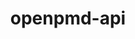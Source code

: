 ---
title: "openpmd-api"
layout: cache
categories: [package, develop]
meta: {"compilers": ["cce@=18.0.0", "gcc@=10.3.0", "gcc@=11.1.0", "gcc@=11.4.0", "gcc@=9.4.0", "oneapi@=2024.2.1"], "num_specs": 91, "num_specs_by_stack": {"data-vis-sdk": 8, "e4s": 16, "e4s-cray-rhel": 7, "e4s-cray-sles": 2, "e4s-neoverse-v2": 12, "e4s-neoverse_v1": 9, "e4s-oneapi": 18, "e4s-power": 4, "e4s-rocm-external": 7, "root": 91}, "oss": ["rhel8", "sle_hpc15", "ubuntu20.04", "ubuntu22.04"], "platforms": ["linux"], "stacks": ["data-vis-sdk", "e4s", "e4s-cray-rhel", "e4s-cray-sles", "e4s-neoverse-v2", "e4s-neoverse_v1", "e4s-oneapi", "e4s-power", "e4s-rocm-external", "root"], "targets": ["neoverse_v1", "neoverse_v2", "ppc64le", "x86_64_v3", "x86_64_v4"], "versions": ["0.16.0", "0.16.1"]}
spec_details: [{"compiler": "gcc@=11.4.0", "hash": "2n25cdkt7bvtki3mam434ax2vbamagst", "os": "ubuntu22.04", "platform": "linux", "size": "-", "stacks": ["e4s-neoverse_v1", "root"], "target": "neoverse_v1", "variants": ["+adios2", "build_system=cmake", "build_type=Release", "generator=make", "+hdf5", "~ipo", "+mpi", "patches=e49fe79", "+python", "+shared"], "versions": ["0.16.0"]}, {"compiler": "cce@=18.0.0", "hash": "3bwm3uqsntz4vvhmcr7x2w5ffrgkhibl", "os": "rhel8", "platform": "linux", "size": "-", "stacks": ["e4s-cray-rhel", "root"], "target": "x86_64_v3", "variants": ["+adios2", "build_system=cmake", "build_type=Release", "generator=make", "+hdf5", "~ipo", "+mpi", "~python", "+shared"], "versions": ["0.16.1"]}, {"compiler": "gcc@=11.4.0", "hash": "3tkxtg6aw2d4q4fdkmquedpvgiapy3bh", "os": "ubuntu22.04", "platform": "linux", "size": "-", "stacks": ["e4s", "root"], "target": "x86_64_v3", "variants": ["+adios2", "build_system=cmake", "build_type=Release", "generator=make", "+hdf5", "~ipo", "+mpi", "+python", "+shared"], "versions": ["0.16.1"]}, {"compiler": "gcc@=11.1.0", "hash": "4rubochsxmdrveu6kxh7yetqpnrb6jxt", "os": "ubuntu20.04", "platform": "linux", "size": "-", "stacks": ["data-vis-sdk", "root"], "target": "x86_64_v3", "variants": ["+adios2", "build_system=cmake", "build_type=Release", "generator=make", "+hdf5", "~ipo", "+mpi", "+python", "+shared"], "versions": ["0.16.1"]}, {"compiler": "gcc@=11.4.0", "hash": "4wow6dm3sjfzdzmdjmizkhth2cd27lq5", "os": "ubuntu22.04", "platform": "linux", "size": "-", "stacks": ["e4s", "root"], "target": "x86_64_v3", "variants": ["+adios2", "build_system=cmake", "build_type=Release", "generator=make", "+hdf5", "~ipo", "+mpi", "~python", "+shared"], "versions": ["0.16.1"]}, {"compiler": "gcc@=11.4.0", "hash": "4ykvxgcb2p44mi3x2b55nj6zsal6ckq2", "os": "ubuntu22.04", "platform": "linux", "size": "-", "stacks": ["e4s", "root"], "target": "x86_64_v3", "variants": ["+adios2", "build_system=cmake", "build_type=Release", "generator=make", "+hdf5", "~ipo", "+mpi", "~python", "+shared"], "versions": ["0.16.1"]}, {"compiler": "gcc@=11.1.0", "hash": "5c7t6dqhohpoiuize7q5gfbwv57tt2z7", "os": "ubuntu20.04", "platform": "linux", "size": "-", "stacks": ["data-vis-sdk", "root"], "target": "x86_64_v3", "variants": ["+adios2", "build_system=cmake", "build_type=Release", "generator=make", "+hdf5", "~ipo", "+mpi", "+python", "+shared"], "versions": ["0.16.1"]}, {"compiler": "gcc@=11.4.0", "hash": "5n7im2tso4qhb3xs2wbexnwzu4ggic3h", "os": "ubuntu22.04", "platform": "linux", "size": "-", "stacks": ["e4s-rocm-external", "root"], "target": "x86_64_v3", "variants": ["+adios2", "build_system=cmake", "build_type=Release", "generator=make", "+hdf5", "~ipo", "+mpi", "+python", "+shared"], "versions": ["0.16.1"]}, {"compiler": "gcc@=11.4.0", "hash": "5qecb6mumkwp7p5cpe4fetw4ifiwin43", "os": "ubuntu22.04", "platform": "linux", "size": "-", "stacks": ["e4s", "root"], "target": "x86_64_v3", "variants": ["+adios2", "build_system=cmake", "build_type=Release", "generator=make", "+hdf5", "~ipo", "+mpi", "~python", "+shared"], "versions": ["0.16.1"]}, {"compiler": "gcc@=9.4.0", "hash": "5y2vbamf7unrng46y52vmdkz5ed3d4ym", "os": "ubuntu20.04", "platform": "linux", "size": "-", "stacks": ["e4s-power", "root"], "target": "ppc64le", "variants": ["+adios2", "build_system=cmake", "build_type=Release", "generator=make", "+hdf5", "~ipo", "+mpi", "~python", "+shared"], "versions": ["0.16.1"]}, {"compiler": "gcc@=11.4.0", "hash": "7i5ecpmxamqvz3qkvinqym6wrj7xbnjv", "os": "ubuntu22.04", "platform": "linux", "size": "-", "stacks": ["e4s-neoverse_v1", "root"], "target": "neoverse_v1", "variants": ["+adios2", "build_system=cmake", "build_type=Release", "generator=make", "+hdf5", "~ipo", "+mpi", "patches=e49fe79", "~python", "+shared"], "versions": ["0.16.0"]}, {"compiler": "gcc@=10.3.0", "hash": "7kl3whxs2m5fnrbn6e2jdcvlbrs2iqzj", "os": "sle_hpc15", "platform": "linux", "size": "-", "stacks": ["e4s-cray-sles", "root"], "target": "x86_64_v4", "variants": ["+adios2", "build_system=cmake", "build_type=Release", "generator=make", "+hdf5", "~ipo", "+mpi", "patches=e49fe79", "~python", "+shared"], "versions": ["0.16.0"]}, {"compiler": "cce@=18.0.0", "hash": "7qs67swkybqwitvfjkutdeqliqkxqsfm", "os": "rhel8", "platform": "linux", "size": "-", "stacks": ["e4s-cray-rhel", "root"], "target": "x86_64_v3", "variants": ["+adios2", "build_system=cmake", "build_type=Release", "generator=make", "+hdf5", "~ipo", "+mpi", "~python", "+shared"], "versions": ["0.16.1"]}, {"compiler": "oneapi@=2024.2.1", "hash": "7xq62ra6wgel7h5mwu5exdhlmykxfgob", "os": "ubuntu22.04", "platform": "linux", "size": "-", "stacks": ["e4s-oneapi", "root"], "target": "x86_64_v3", "variants": ["+adios2", "build_system=cmake", "build_type=Release", "generator=make", "+hdf5", "~ipo", "+mpi", "+python", "+shared"], "versions": ["0.16.1"]}, {"compiler": "gcc@=11.4.0", "hash": "biznnrazkahtpams5knp4kxovbpmwqrv", "os": "ubuntu22.04", "platform": "linux", "size": "-", "stacks": ["e4s", "root"], "target": "x86_64_v3", "variants": ["+adios2", "build_system=cmake", "build_type=Release", "generator=make", "+hdf5", "~ipo", "+mpi", "~python", "+shared"], "versions": ["0.16.1"]}, {"compiler": "gcc@=11.4.0", "hash": "bjeq3krmfparjx2pgatgzgdjvarfhaaz", "os": "ubuntu22.04", "platform": "linux", "size": "-", "stacks": ["e4s-rocm-external", "root"], "target": "x86_64_v3", "variants": ["+adios2", "build_system=cmake", "build_type=Release", "generator=make", "+hdf5", "~ipo", "+mpi", "+python", "+shared"], "versions": ["0.16.1"]}, {"compiler": "gcc@=11.4.0", "hash": "bkcwq6yla7o6ypkr77s2qfmmk2o5haox", "os": "ubuntu22.04", "platform": "linux", "size": "-", "stacks": ["e4s", "root"], "target": "x86_64_v3", "variants": ["+adios2", "build_system=cmake", "build_type=Release", "generator=make", "+hdf5", "~ipo", "+mpi", "+python", "+shared"], "versions": ["0.16.1"]}, {"compiler": "gcc@=11.4.0", "hash": "ctb4icdq3d6dzyi2iqlyvpgiiqyrfvt3", "os": "ubuntu22.04", "platform": "linux", "size": "-", "stacks": ["e4s-neoverse-v2", "root"], "target": "neoverse_v2", "variants": ["+adios2", "build_system=cmake", "build_type=Release", "generator=make", "+hdf5", "~ipo", "+mpi", "~python", "+shared"], "versions": ["0.16.1"]}, {"compiler": "gcc@=11.4.0", "hash": "cwxtzhd4wjo3gnsukq3x2jcsr6zduvnm", "os": "ubuntu22.04", "platform": "linux", "size": "-", "stacks": ["e4s-neoverse_v1", "root"], "target": "neoverse_v1", "variants": ["+adios2", "build_system=cmake", "build_type=Release", "generator=make", "+hdf5", "~ipo", "+mpi", "patches=e49fe79", "~python", "+shared"], "versions": ["0.16.0"]}, {"compiler": "gcc@=9.4.0", "hash": "d7mjg5qoe6pdzp6sdnuudyf2ol2lj4ir", "os": "ubuntu20.04", "platform": "linux", "size": "-", "stacks": ["e4s-power", "root"], "target": "ppc64le", "variants": ["+adios2", "build_system=cmake", "build_type=Release", "generator=make", "+hdf5", "~ipo", "+mpi", "~python", "+shared"], "versions": ["0.16.1"]}, {"compiler": "gcc@=11.4.0", "hash": "davpattiekl2dql4lestuqolkihv5dw5", "os": "ubuntu22.04", "platform": "linux", "size": "-", "stacks": ["e4s-neoverse_v1", "root"], "target": "neoverse_v1", "variants": ["+adios2", "build_system=cmake", "build_type=Release", "generator=make", "+hdf5", "~ipo", "+mpi", "patches=e49fe79", "+python", "+shared"], "versions": ["0.16.0"]}, {"compiler": "gcc@=11.1.0", "hash": "dx25u3b7x4yo2xnthriikjj2w5vggrmx", "os": "ubuntu20.04", "platform": "linux", "size": "-", "stacks": ["data-vis-sdk", "root"], "target": "x86_64_v3", "variants": ["+adios2", "build_system=cmake", "build_type=Release", "generator=make", "+hdf5", "~ipo", "+mpi", "+python", "+shared"], "versions": ["0.16.1"]}, {"compiler": "gcc@=11.1.0", "hash": "ehqwtdz6yuq7vfwmpcvoxyvottdfrrts", "os": "ubuntu20.04", "platform": "linux", "size": "-", "stacks": ["data-vis-sdk", "root"], "target": "x86_64_v3", "variants": ["+adios2", "build_system=cmake", "build_type=Release", "generator=make", "+hdf5", "~ipo", "+mpi", "+python", "+shared"], "versions": ["0.16.1"]}, {"compiler": "oneapi@=2024.2.1", "hash": "el24sfwnofyictmnqmzjtywjyxfvl4x2", "os": "ubuntu22.04", "platform": "linux", "size": "-", "stacks": ["e4s-oneapi", "root"], "target": "x86_64_v3", "variants": ["+adios2", "build_system=cmake", "build_type=Release", "generator=make", "+hdf5", "~ipo", "+mpi", "+python", "+shared"], "versions": ["0.16.1"]}, {"compiler": "oneapi@=2024.2.1", "hash": "eoxcr3uaogsjtyruoiw2xwith6zoweer", "os": "ubuntu22.04", "platform": "linux", "size": "-", "stacks": ["root"], "target": "x86_64_v3", "variants": ["+adios2", "build_system=cmake", "build_type=Release", "generator=make", "+hdf5", "~ipo", "+mpi", "+python", "+shared"], "versions": ["0.16.1"]}, {"compiler": "gcc@=11.4.0", "hash": "ewxibncpjrbn52uug7oanphskety5oy4", "os": "ubuntu22.04", "platform": "linux", "size": "-", "stacks": ["root"], "target": "x86_64_v3", "variants": ["+adios2", "build_system=cmake", "build_type=Release", "generator=make", "+hdf5", "~ipo", "+mpi", "~python", "+shared"], "versions": ["0.16.1"]}, {"compiler": "gcc@=11.4.0", "hash": "f474xheeotbex7wqfuawdkhduomzykqp", "os": "ubuntu22.04", "platform": "linux", "size": "-", "stacks": ["e4s", "root"], "target": "x86_64_v3", "variants": ["+adios2", "build_system=cmake", "build_type=Release", "generator=make", "+hdf5", "~ipo", "+mpi", "+python", "+shared"], "versions": ["0.16.1"]}, {"compiler": "cce@=18.0.0", "hash": "f56skbvykutr6zlmcgzepsy4zntkuvzr", "os": "rhel8", "platform": "linux", "size": "-", "stacks": ["root"], "target": "x86_64_v3", "variants": ["+adios2", "build_system=cmake", "build_type=Release", "generator=make", "+hdf5", "~ipo", "+mpi", "~python", "+shared"], "versions": ["0.16.1"]}, {"compiler": "gcc@=11.4.0", "hash": "fb6jujf4o6pxa37f3rex4igf2ngnjei7", "os": "ubuntu22.04", "platform": "linux", "size": "-", "stacks": ["e4s-neoverse_v1", "root"], "target": "neoverse_v1", "variants": ["+adios2", "build_system=cmake", "build_type=Release", "generator=make", "+hdf5", "~ipo", "+mpi", "patches=e49fe79", "~python", "+shared"], "versions": ["0.16.0"]}, {"compiler": "oneapi@=2024.2.1", "hash": "fulaowjypxlf2tjdcgemoqscje6nqtka", "os": "ubuntu22.04", "platform": "linux", "size": "-", "stacks": ["e4s-oneapi", "root"], "target": "x86_64_v3", "variants": ["+adios2", "build_system=cmake", "build_type=Release", "generator=make", "+hdf5", "~ipo", "+mpi", "+python", "+shared"], "versions": ["0.16.1"]}, {"compiler": "gcc@=10.3.0", "hash": "gslh52d2zddurxkoa4lyhwts4lggbalj", "os": "sle_hpc15", "platform": "linux", "size": "-", "stacks": ["e4s-cray-sles", "root"], "target": "x86_64_v4", "variants": ["+adios2", "build_system=cmake", "build_type=Release", "generator=make", "+hdf5", "~ipo", "+mpi", "patches=e49fe79", "~python", "+shared"], "versions": ["0.16.0"]}, {"compiler": "gcc@=11.4.0", "hash": "gx4z2c6fsh64hiqtp4k2wiu6xormcq3n", "os": "ubuntu22.04", "platform": "linux", "size": "-", "stacks": ["e4s-neoverse-v2", "root"], "target": "neoverse_v2", "variants": ["+adios2", "build_system=cmake", "build_type=Release", "generator=make", "+hdf5", "~ipo", "+mpi", "~python", "+shared"], "versions": ["0.16.1"]}, {"compiler": "cce@=18.0.0", "hash": "gxwfhfj66yaxltfthv3ppmia47owtjos", "os": "rhel8", "platform": "linux", "size": "-", "stacks": ["e4s-cray-rhel", "root"], "target": "x86_64_v3", "variants": ["+adios2", "build_system=cmake", "build_type=Release", "generator=make", "+hdf5", "~ipo", "+mpi", "~python", "+shared"], "versions": ["0.16.1"]}, {"compiler": "gcc@=9.4.0", "hash": "halitrf6zlcf6tqrbdw573nr5qysqwap", "os": "ubuntu20.04", "platform": "linux", "size": "-", "stacks": ["e4s-power", "root"], "target": "ppc64le", "variants": ["+adios2", "build_system=cmake", "build_type=Release", "generator=make", "+hdf5", "~ipo", "+mpi", "~python", "+shared"], "versions": ["0.16.1"]}, {"compiler": "gcc@=11.4.0", "hash": "hcd4lgeohefssfbivnrniyacr2ihq22s", "os": "ubuntu22.04", "platform": "linux", "size": "-", "stacks": ["e4s-neoverse_v1", "root"], "target": "neoverse_v1", "variants": ["+adios2", "build_system=cmake", "build_type=Release", "generator=make", "+hdf5", "~ipo", "+mpi", "patches=e49fe79", "~python", "+shared"], "versions": ["0.16.0"]}, {"compiler": "gcc@=11.4.0", "hash": "hl337y7vo4veqk7gz4bkryc6sv5zhqkk", "os": "ubuntu22.04", "platform": "linux", "size": "-", "stacks": ["e4s-neoverse-v2", "root"], "target": "neoverse_v2", "variants": ["+adios2", "build_system=cmake", "build_type=Release", "generator=make", "+hdf5", "~ipo", "+mpi", "~python", "+shared"], "versions": ["0.16.1"]}, {"compiler": "gcc@=11.1.0", "hash": "hyi6foudomze7hsm2ewy22bwuq7dspqv", "os": "ubuntu20.04", "platform": "linux", "size": "-", "stacks": ["data-vis-sdk", "root"], "target": "x86_64_v3", "variants": ["+adios2", "build_system=cmake", "build_type=Release", "generator=make", "+hdf5", "~ipo", "+mpi", "+python", "+shared"], "versions": ["0.16.1"]}, {"compiler": "gcc@=11.4.0", "hash": "ibj2sax53qhdspqfor7bhxqqa3fhkmyx", "os": "ubuntu22.04", "platform": "linux", "size": "-", "stacks": ["e4s-rocm-external", "root"], "target": "x86_64_v3", "variants": ["+adios2", "build_system=cmake", "build_type=Release", "generator=make", "+hdf5", "~ipo", "+mpi", "+python", "+shared"], "versions": ["0.16.1"]}, {"compiler": "oneapi@=2024.2.1", "hash": "ik7hmcw4bz5onnptgvp72bd3wdwr6bwa", "os": "ubuntu22.04", "platform": "linux", "size": "-", "stacks": ["e4s-oneapi", "root"], "target": "x86_64_v3", "variants": ["+adios2", "build_system=cmake", "build_type=Release", "generator=make", "+hdf5", "~ipo", "+mpi", "~python", "+shared"], "versions": ["0.16.1"]}, {"compiler": "gcc@=11.4.0", "hash": "imzabg43x4pvimlni32clriswslnhbev", "os": "ubuntu22.04", "platform": "linux", "size": "-", "stacks": ["e4s-rocm-external", "root"], "target": "x86_64_v3", "variants": ["+adios2", "build_system=cmake", "build_type=Release", "generator=make", "+hdf5", "~ipo", "+mpi", "+python", "+shared"], "versions": ["0.16.1"]}, {"compiler": "oneapi@=2024.2.1", "hash": "io7eucmre32zgd4pdwcjfc5agulbt4wv", "os": "ubuntu22.04", "platform": "linux", "size": "-", "stacks": ["e4s-oneapi", "root"], "target": "x86_64_v3", "variants": ["+adios2", "build_system=cmake", "build_type=Release", "generator=make", "+hdf5", "~ipo", "+mpi", "+python", "+shared"], "versions": ["0.16.1"]}, {"compiler": "oneapi@=2024.2.1", "hash": "iszqj6d4q6b2ytjzoj63juchwhik4zkg", "os": "ubuntu22.04", "platform": "linux", "size": "-", "stacks": ["e4s-oneapi", "root"], "target": "x86_64_v3", "variants": ["+adios2", "build_system=cmake", "build_type=Release", "generator=make", "+hdf5", "~ipo", "+mpi", "~python", "+shared"], "versions": ["0.16.1"]}, {"compiler": "gcc@=11.1.0", "hash": "iupolh2f7ovytw5icktfobe7qyiwd5pt", "os": "ubuntu20.04", "platform": "linux", "size": "-", "stacks": ["data-vis-sdk", "root"], "target": "x86_64_v3", "variants": ["+adios2", "build_system=cmake", "build_type=Release", "generator=make", "+hdf5", "~ipo", "+mpi", "+python", "+shared"], "versions": ["0.16.1"]}, {"compiler": "oneapi@=2024.2.1", "hash": "jeowuybaewylfgwc5lrpwqtd4xj2jtjf", "os": "ubuntu22.04", "platform": "linux", "size": "-", "stacks": ["e4s-oneapi", "root"], "target": "x86_64_v3", "variants": ["+adios2", "build_system=cmake", "build_type=Release", "generator=make", "+hdf5", "~ipo", "+mpi", "~python", "+shared"], "versions": ["0.16.1"]}, {"compiler": "gcc@=11.4.0", "hash": "jfajjxafg7z45zfpg533blsyildj2xpf", "os": "ubuntu22.04", "platform": "linux", "size": "-", "stacks": ["e4s-neoverse-v2", "root"], "target": "neoverse_v2", "variants": ["+adios2", "build_system=cmake", "build_type=Release", "generator=make", "+hdf5", "~ipo", "+mpi", "~python", "+shared"], "versions": ["0.16.1"]}, {"compiler": "gcc@=11.4.0", "hash": "jiq7gjogikbqwycqdmxgrb4iz4fn3d2j", "os": "ubuntu22.04", "platform": "linux", "size": "-", "stacks": ["e4s", "root"], "target": "x86_64_v3", "variants": ["+adios2", "build_system=cmake", "build_type=Release", "generator=make", "+hdf5", "~ipo", "+mpi", "+python", "+shared"], "versions": ["0.16.1"]}, {"compiler": "gcc@=11.4.0", "hash": "jkikfovmiigavnloy7oswphg3hmnuecf", "os": "ubuntu22.04", "platform": "linux", "size": "-", "stacks": ["e4s-neoverse-v2", "root"], "target": "neoverse_v2", "variants": ["+adios2", "build_system=cmake", "build_type=Release", "generator=make", "+hdf5", "~ipo", "+mpi", "~python", "+shared"], "versions": ["0.16.1"]}, {"compiler": "gcc@=11.4.0", "hash": "jrqxiw4inj3tiejamwvn4zbfh7vwlmpp", "os": "ubuntu22.04", "platform": "linux", "size": "-", "stacks": ["e4s-neoverse_v1", "root"], "target": "neoverse_v1", "variants": ["+adios2", "build_system=cmake", "build_type=Release", "generator=make", "+hdf5", "~ipo", "+mpi", "patches=e49fe79", "~python", "+shared"], "versions": ["0.16.0"]}, {"compiler": "gcc@=11.4.0", "hash": "jtb5uwyh53yc63x6dxe6yugi2dkhugl4", "os": "ubuntu22.04", "platform": "linux", "size": "-", "stacks": ["e4s-neoverse-v2", "root"], "target": "neoverse_v2", "variants": ["+adios2", "build_system=cmake", "build_type=Release", "generator=make", "+hdf5", "~ipo", "+mpi", "~python", "+shared"], "versions": ["0.16.1"]}, {"compiler": "gcc@=11.4.0", "hash": "kqkspdhgdkumb2wb5xagndavamaancsb", "os": "ubuntu22.04", "platform": "linux", "size": "-", "stacks": ["e4s", "root"], "target": "x86_64_v3", "variants": ["+adios2", "build_system=cmake", "build_type=Release", "generator=make", "+hdf5", "~ipo", "+mpi", "~python", "+shared"], "versions": ["0.16.1"]}, {"compiler": "oneapi@=2024.2.1", "hash": "l2csvzoe7ca5tvh5zbkzcjfn5ea2zerv", "os": "ubuntu22.04", "platform": "linux", "size": "-", "stacks": ["root"], "target": "x86_64_v3", "variants": ["+adios2", "build_system=cmake", "build_type=Release", "generator=make", "+hdf5", "~ipo", "+mpi", "~python", "+shared"], "versions": ["0.16.1"]}, {"compiler": "gcc@=11.4.0", "hash": "lb57eb5vyly7jzfereyal72i4bzznmfe", "os": "ubuntu22.04", "platform": "linux", "size": "-", "stacks": ["e4s-rocm-external", "root"], "target": "x86_64_v3", "variants": ["+adios2", "build_system=cmake", "build_type=Release", "generator=make", "+hdf5", "~ipo", "+mpi", "+python", "+shared"], "versions": ["0.16.1"]}, {"compiler": "gcc@=11.4.0", "hash": "lchyptozg4dtonzfez4trihd3pvmcmzr", "os": "ubuntu22.04", "platform": "linux", "size": "-", "stacks": ["e4s", "root"], "target": "x86_64_v3", "variants": ["+adios2", "build_system=cmake", "build_type=Release", "generator=make", "+hdf5", "~ipo", "+mpi", "+python", "+shared"], "versions": ["0.16.1"]}, {"compiler": "oneapi@=2024.2.1", "hash": "lmzriwezutlxqeincjvvaqysufhwcrsd", "os": "ubuntu22.04", "platform": "linux", "size": "-", "stacks": ["e4s-oneapi", "root"], "target": "x86_64_v3", "variants": ["+adios2", "build_system=cmake", "build_type=Release", "generator=make", "+hdf5", "~ipo", "+mpi", "~python", "+shared"], "versions": ["0.16.1"]}, {"compiler": "oneapi@=2024.2.1", "hash": "mkjpik6snlwsgdyxg65j7dj6iw5rjupl", "os": "ubuntu22.04", "platform": "linux", "size": "-", "stacks": ["e4s-oneapi", "root"], "target": "x86_64_v3", "variants": ["+adios2", "build_system=cmake", "build_type=Release", "generator=make", "+hdf5", "~ipo", "+mpi", "~python", "+shared"], "versions": ["0.16.1"]}, {"compiler": "gcc@=11.4.0", "hash": "mmajjwjp5oorrtmsbdgybshi663nuzn4", "os": "ubuntu22.04", "platform": "linux", "size": "-", "stacks": ["root"], "target": "x86_64_v3", "variants": ["+adios2", "build_system=cmake", "build_type=Release", "generator=make", "+hdf5", "~ipo", "+mpi", "~python", "+shared"], "versions": ["0.16.1"]}, {"compiler": "gcc@=11.4.0", "hash": "mq36oo76r6aubiqxyuoltamab4pzbddj", "os": "ubuntu22.04", "platform": "linux", "size": "-", "stacks": ["e4s", "root"], "target": "x86_64_v3", "variants": ["+adios2", "build_system=cmake", "build_type=Release", "generator=make", "+hdf5", "~ipo", "+mpi", "~python", "+shared"], "versions": ["0.16.1"]}, {"compiler": "gcc@=11.4.0", "hash": "nhen3aaoqbx3uje3cfhrksip3w6ovos3", "os": "ubuntu22.04", "platform": "linux", "size": "-", "stacks": ["root"], "target": "neoverse_v2", "variants": ["+adios2", "build_system=cmake", "build_type=Release", "generator=make", "+hdf5", "~ipo", "+mpi", "~python", "+shared"], "versions": ["0.16.1"]}, {"compiler": "gcc@=11.4.0", "hash": "ojvksxh6qyvajgvp52xfpb5escuiey3x", "os": "ubuntu22.04", "platform": "linux", "size": "-", "stacks": ["e4s-neoverse-v2", "root"], "target": "neoverse_v2", "variants": ["+adios2", "build_system=cmake", "build_type=Release", "generator=make", "+hdf5", "~ipo", "+mpi", "~python", "+shared"], "versions": ["0.16.1"]}, {"compiler": "gcc@=11.4.0", "hash": "otfauthdg5s5y27vxavwowy5xnpt62nb", "os": "ubuntu22.04", "platform": "linux", "size": "-", "stacks": ["root"], "target": "neoverse_v2", "variants": ["+adios2", "build_system=cmake", "build_type=Release", "generator=make", "+hdf5", "~ipo", "+mpi", "~python", "+shared"], "versions": ["0.16.1"]}, {"compiler": "gcc@=11.4.0", "hash": "ovrl7iwnij2n2es7nbqepxhlahx4gos4", "os": "ubuntu22.04", "platform": "linux", "size": "-", "stacks": ["e4s", "root"], "target": "x86_64_v3", "variants": ["+adios2", "build_system=cmake", "build_type=Release", "generator=make", "+hdf5", "~ipo", "+mpi", "~python", "+shared"], "versions": ["0.16.1"]}, {"compiler": "cce@=18.0.0", "hash": "oxfl5u7nyixocljrz2pnnzxgt74w4joc", "os": "rhel8", "platform": "linux", "size": "-", "stacks": ["e4s-cray-rhel", "root"], "target": "x86_64_v3", "variants": ["+adios2", "build_system=cmake", "build_type=Release", "generator=make", "+hdf5", "~ipo", "+mpi", "~python", "+shared"], "versions": ["0.16.1"]}, {"compiler": "gcc@=11.4.0", "hash": "paepcvhcb3xxcfkuijy7ls2ul6ywuohe", "os": "ubuntu22.04", "platform": "linux", "size": "-", "stacks": ["e4s-neoverse-v2", "root"], "target": "neoverse_v2", "variants": ["+adios2", "build_system=cmake", "build_type=Release", "generator=make", "+hdf5", "~ipo", "+mpi", "~python", "+shared"], "versions": ["0.16.1"]}, {"compiler": "oneapi@=2024.2.1", "hash": "pe2hoqwx5aplwn6cem4jyzjosx4skpjl", "os": "ubuntu22.04", "platform": "linux", "size": "-", "stacks": ["e4s-oneapi", "root"], "target": "x86_64_v3", "variants": ["+adios2", "build_system=cmake", "build_type=Release", "generator=make", "+hdf5", "~ipo", "+mpi", "+python", "+shared"], "versions": ["0.16.1"]}, {"compiler": "gcc@=11.4.0", "hash": "ptj2sosv6ruibclnydawatncii6jvsi4", "os": "ubuntu22.04", "platform": "linux", "size": "-", "stacks": ["e4s-rocm-external", "root"], "target": "x86_64_v3", "variants": ["+adios2", "build_system=cmake", "build_type=Release", "generator=make", "+hdf5", "~ipo", "+mpi", "+python", "+shared"], "versions": ["0.16.1"]}, {"compiler": "cce@=18.0.0", "hash": "qezmittmhbhxn2ouj6idknadhuxnvqdw", "os": "rhel8", "platform": "linux", "size": "-", "stacks": ["e4s-cray-rhel", "root"], "target": "x86_64_v3", "variants": ["+adios2", "build_system=cmake", "build_type=Release", "generator=make", "+hdf5", "~ipo", "+mpi", "~python", "+shared"], "versions": ["0.16.1"]}, {"compiler": "gcc@=11.1.0", "hash": "rcem7uzgu6lfcrvnnf6bk76ghpqy5kui", "os": "ubuntu20.04", "platform": "linux", "size": "-", "stacks": ["data-vis-sdk", "root"], "target": "x86_64_v3", "variants": ["+adios2", "build_system=cmake", "build_type=Release", "generator=make", "+hdf5", "~ipo", "+mpi", "+python", "+shared"], "versions": ["0.16.1"]}, {"compiler": "gcc@=11.4.0", "hash": "rypcydfkqggw4q56l4ft2bqduxidrndm", "os": "ubuntu22.04", "platform": "linux", "size": "-", "stacks": ["e4s-rocm-external", "root"], "target": "x86_64_v3", "variants": ["+adios2", "build_system=cmake", "build_type=Release", "generator=make", "+hdf5", "~ipo", "+mpi", "+python", "+shared"], "versions": ["0.16.1"]}, {"compiler": "gcc@=9.4.0", "hash": "snikibkw4t6q2qqnyw6q3bbjph6dxc2k", "os": "ubuntu20.04", "platform": "linux", "size": "-", "stacks": ["e4s-power", "root"], "target": "ppc64le", "variants": ["+adios2", "build_system=cmake", "build_type=Release", "generator=make", "+hdf5", "~ipo", "+mpi", "~python", "+shared"], "versions": ["0.16.1"]}, {"compiler": "oneapi@=2024.2.1", "hash": "souvafoj5u4fg22fvcuwioqfhxj7epe3", "os": "ubuntu22.04", "platform": "linux", "size": "-", "stacks": ["e4s-oneapi", "root"], "target": "x86_64_v3", "variants": ["+adios2", "build_system=cmake", "build_type=Release", "generator=make", "+hdf5", "~ipo", "+mpi", "+python", "+shared"], "versions": ["0.16.1"]}, {"compiler": "gcc@=11.4.0", "hash": "t6opfcolfydyzqgfeg5vabne4lq2jwdv", "os": "ubuntu22.04", "platform": "linux", "size": "-", "stacks": ["e4s-neoverse-v2", "root"], "target": "neoverse_v2", "variants": ["+adios2", "build_system=cmake", "build_type=Release", "generator=make", "+hdf5", "~ipo", "+mpi", "~python", "+shared"], "versions": ["0.16.1"]}, {"compiler": "oneapi@=2024.2.1", "hash": "tcugn3zy3ejrki3ol3pidzcxvg76l4ma", "os": "ubuntu22.04", "platform": "linux", "size": "-", "stacks": ["root"], "target": "x86_64_v3", "variants": ["+adios2", "build_system=cmake", "build_type=Release", "generator=make", "+hdf5", "~ipo", "+mpi", "~python", "+shared"], "versions": ["0.16.1"]}, {"compiler": "oneapi@=2024.2.1", "hash": "tqvdryigqlfc2tu5ko3sjde5egzawhmm", "os": "ubuntu22.04", "platform": "linux", "size": "-", "stacks": ["e4s-oneapi", "root"], "target": "x86_64_v3", "variants": ["+adios2", "build_system=cmake", "build_type=Release", "generator=make", "+hdf5", "~ipo", "+mpi", "~python", "+shared"], "versions": ["0.16.1"]}, {"compiler": "oneapi@=2024.2.1", "hash": "u6b7iwsdusmbul3wkd6qtbcns4emdaec", "os": "ubuntu22.04", "platform": "linux", "size": "-", "stacks": ["e4s-oneapi", "root"], "target": "x86_64_v3", "variants": ["+adios2", "build_system=cmake", "build_type=Release", "generator=make", "+hdf5", "~ipo", "+mpi", "~python", "+shared"], "versions": ["0.16.1"]}, {"compiler": "gcc@=11.4.0", "hash": "ud74nams55apuwehspdxiknmfdziyxur", "os": "ubuntu22.04", "platform": "linux", "size": "-", "stacks": ["e4s", "root"], "target": "x86_64_v3", "variants": ["+adios2", "build_system=cmake", "build_type=Release", "generator=make", "+hdf5", "~ipo", "+mpi", "+python", "+shared"], "versions": ["0.16.1"]}, {"compiler": "oneapi@=2024.2.1", "hash": "uq35volkqu5ryu46onmlj5yg34uiwfey", "os": "ubuntu22.04", "platform": "linux", "size": "-", "stacks": ["e4s-oneapi", "root"], "target": "x86_64_v3", "variants": ["+adios2", "build_system=cmake", "build_type=Release", "generator=make", "+hdf5", "~ipo", "+mpi", "~python", "+shared"], "versions": ["0.16.1"]}, {"compiler": "oneapi@=2024.2.1", "hash": "uxm27bzxyc66nw6on6xtpak7tavjv2ih", "os": "ubuntu22.04", "platform": "linux", "size": "-", "stacks": ["e4s-oneapi", "root"], "target": "x86_64_v3", "variants": ["+adios2", "build_system=cmake", "build_type=Release", "generator=make", "+hdf5", "~ipo", "+mpi", "~python", "+shared"], "versions": ["0.16.1"]}, {"compiler": "gcc@=11.4.0", "hash": "v4tku2lljbhhy32ttwhoh3xccroe37um", "os": "ubuntu22.04", "platform": "linux", "size": "-", "stacks": ["e4s", "root"], "target": "x86_64_v3", "variants": ["+adios2", "build_system=cmake", "build_type=Release", "generator=make", "+hdf5", "~ipo", "+mpi", "~python", "+shared"], "versions": ["0.16.1"]}, {"compiler": "gcc@=11.4.0", "hash": "v5rxpoc562laktiynk7rnupxsfjqzb2y", "os": "ubuntu22.04", "platform": "linux", "size": "-", "stacks": ["e4s-neoverse_v1", "root"], "target": "neoverse_v1", "variants": ["+adios2", "build_system=cmake", "build_type=Release", "generator=make", "+hdf5", "~ipo", "+mpi", "patches=e49fe79", "~python", "+shared"], "versions": ["0.16.0"]}, {"compiler": "gcc@=11.1.0", "hash": "vdrstqogq2gdgmc3dz7nr2d33zxqlscy", "os": "ubuntu20.04", "platform": "linux", "size": "-", "stacks": ["data-vis-sdk", "root"], "target": "x86_64_v3", "variants": ["+adios2", "build_system=cmake", "build_type=Release", "generator=make", "+hdf5", "~ipo", "+mpi", "+python", "+shared"], "versions": ["0.16.1"]}, {"compiler": "gcc@=11.4.0", "hash": "x2rdwox5d6pz3tvqq6v2vs3ph2h2s7cp", "os": "ubuntu22.04", "platform": "linux", "size": "-", "stacks": ["e4s-neoverse-v2", "root"], "target": "neoverse_v2", "variants": ["+adios2", "build_system=cmake", "build_type=Release", "generator=make", "+hdf5", "~ipo", "+mpi", "~python", "+shared"], "versions": ["0.16.1"]}, {"compiler": "cce@=18.0.0", "hash": "xattqii7kiq2fkdemzzxf7kcbvgo3eea", "os": "rhel8", "platform": "linux", "size": "-", "stacks": ["e4s-cray-rhel", "root"], "target": "x86_64_v3", "variants": ["+adios2", "build_system=cmake", "build_type=Release", "generator=make", "+hdf5", "~ipo", "+mpi", "~python", "+shared"], "versions": ["0.16.1"]}, {"compiler": "gcc@=11.4.0", "hash": "xifsckyaifu275wcs36k7hv7car6x5zh", "os": "ubuntu22.04", "platform": "linux", "size": "-", "stacks": ["e4s-neoverse_v1", "root"], "target": "neoverse_v1", "variants": ["+adios2", "build_system=cmake", "build_type=Release", "generator=make", "+hdf5", "~ipo", "+mpi", "patches=e49fe79", "+python", "+shared"], "versions": ["0.16.0"]}, {"compiler": "cce@=18.0.0", "hash": "xn67jnexxlm2fhp3gyqu7njbpnoqcbjb", "os": "rhel8", "platform": "linux", "size": "-", "stacks": ["e4s-cray-rhel", "root"], "target": "x86_64_v3", "variants": ["+adios2", "build_system=cmake", "build_type=Release", "generator=make", "+hdf5", "~ipo", "+mpi", "~python", "+shared"], "versions": ["0.16.1"]}, {"compiler": "gcc@=11.4.0", "hash": "ybofdcs4lxp3mgau6zapxw2pe7bu7zux", "os": "ubuntu22.04", "platform": "linux", "size": "-", "stacks": ["e4s", "root"], "target": "x86_64_v3", "variants": ["+adios2", "build_system=cmake", "build_type=Release", "generator=make", "+hdf5", "~ipo", "+mpi", "~python", "+shared"], "versions": ["0.16.1"]}, {"compiler": "gcc@=11.4.0", "hash": "ye3m3d42cvcn6nkzojvduki327bkzwpc", "os": "ubuntu22.04", "platform": "linux", "size": "-", "stacks": ["e4s-neoverse-v2", "root"], "target": "neoverse_v2", "variants": ["+adios2", "build_system=cmake", "build_type=Release", "generator=make", "+hdf5", "~ipo", "+mpi", "~python", "+shared"], "versions": ["0.16.1"]}, {"compiler": "gcc@=11.4.0", "hash": "yti3hzj7ieqcofhxsqev226dlj6wpzee", "os": "ubuntu22.04", "platform": "linux", "size": "-", "stacks": ["e4s-neoverse-v2", "root"], "target": "neoverse_v2", "variants": ["+adios2", "build_system=cmake", "build_type=Release", "generator=make", "+hdf5", "~ipo", "+mpi", "~python", "+shared"], "versions": ["0.16.1"]}, {"compiler": "oneapi@=2024.2.1", "hash": "zgys6kvlreym25rr2lgnnfua6ahbydpr", "os": "ubuntu22.04", "platform": "linux", "size": "-", "stacks": ["e4s-oneapi", "root"], "target": "x86_64_v3", "variants": ["+adios2", "build_system=cmake", "build_type=Release", "generator=make", "+hdf5", "~ipo", "+mpi", "~python", "+shared"], "versions": ["0.16.1"]}, {"compiler": "oneapi@=2024.2.1", "hash": "zr2csmxxe3qfuuakhc67t37ihbpptq2t", "os": "ubuntu22.04", "platform": "linux", "size": "-", "stacks": ["e4s-oneapi", "root"], "target": "x86_64_v3", "variants": ["+adios2", "build_system=cmake", "build_type=Release", "generator=make", "+hdf5", "~ipo", "+mpi", "~python", "+shared"], "versions": ["0.16.1"]}, {"compiler": "gcc@=11.4.0", "hash": "zwkx76zwrt3qvqdlj5sg6cb2dqlt63z5", "os": "ubuntu22.04", "platform": "linux", "size": "-", "stacks": ["e4s", "root"], "target": "x86_64_v3", "variants": ["+adios2", "build_system=cmake", "build_type=Release", "generator=make", "+hdf5", "~ipo", "+mpi", "~python", "+shared"], "versions": ["0.16.1"]}, {"compiler": "oneapi@=2024.2.1", "hash": "zy5yluspi77zljcdz2yqq4ttkmd36f7c", "os": "ubuntu22.04", "platform": "linux", "size": "-", "stacks": ["e4s-oneapi", "root"], "target": "x86_64_v3", "variants": ["+adios2", "build_system=cmake", "build_type=Release", "generator=make", "+hdf5", "~ipo", "+mpi", "~python", "+shared"], "versions": ["0.16.1"]}]
---